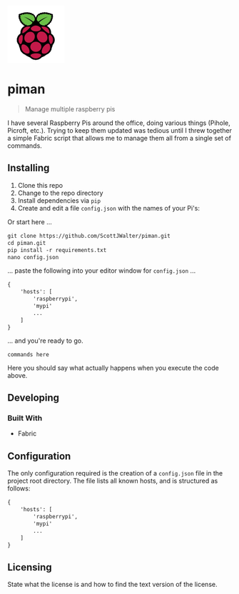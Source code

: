 ![Logo of the project](./images/raspberry_pi.png)

# piman
> Manage multiple raspberry pis

I have several Raspberry Pis around the office, doing various things (Pihole, Picroft, etc.).
Trying to keep them updated was tedious until I threw together a simple Fabric script that
allows me to manage them all from a single set of commands.

## Installing

1.  Clone this repo
2.  Change to the repo directory
3.  Install dependencies via `pip`
4.  Create and edit a file `config.json` with the names of your Pi's:

Or start here ...

```shell
git clone https://github.com/ScottJWalter/piman.git
cd piman.git
pip install -r requirements.txt
nano config.json
```

... paste the following into your editor window for `config.json` ...

```shell
{
    'hosts': [
        'raspberrypi',
        'mypi'
        ...
    ]
}
```

... and you're ready to go.

```shell
commands here
```

Here you should say what actually happens when you execute the code above.

## Developing

### Built With

* Fabric

## Configuration

The only configuration required is the creation of a `config.json` file in the project
root directory.  The file lists all known hosts, and is structured as follows:

```shell
{
    'hosts': [
        'raspberrypi',
        'mypi'
        ...
    ]
}
```

## Licensing

State what the license is and how to find the text version of the license.
